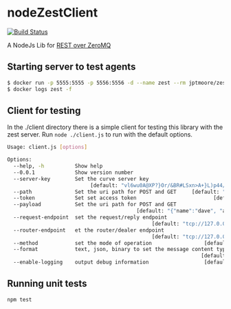 # nodeZestClient

[![Build Status](https://travis-ci.org/Toshbrown/nodeZestClient.svg?branch=master)](https://travis-ci.org/Toshbrown/nodeZestClient)

A NodeJs Lib for [REST over ZeroMQ](https://github.com/jptmoore/zest)

## Starting server to test agents

```bash
$ docker run -p 5555:5555 -p 5556:5556 -d --name zest --rm jptmoore/zest /app/zest/server.exe --secret-key-file example-server-key --enable-logging
$ docker logs zest -f
```

## Client for testing

In the ./client directory there is a simple client for testing this library with the zest server.
Run `node ./client.js` to run with the default options.

```bash
Usage: client.js [options]

Options:
  --help, -h          Show help                                        [boolean]
  --0.0.1             Show version number                              [boolean]
  --server-key        Set the curve server key
                           [default: "vl6wu0A@XP?}Or/&BR#LSxn>A+}L)p44/W[wXL3<"]
  --path              Set the uri path for POST and GET     [default: "/kv/foo"]
  --token             Set set access token                         [default: ""]
  --payload           Set the uri path for POST and GET
                                          [default: "{"name":"dave", "age":32}"]
  --request-endpoint  set the request/reply endpoint
                                               [default: "tcp://127.0.0.1:5555"]
  --router-endpoint   et the router/dealer endpoint
                                               [default: "tcp://127.0.0.1:5556"]
  --method            set the mode of operation                 [default: "GET"]
  --format            text, json, binary to set the message content type
                                                               [default: "JSON"]
  --enable-logging    output debug information                  [default: false]
```

## Running unit tests

```
npm test
```